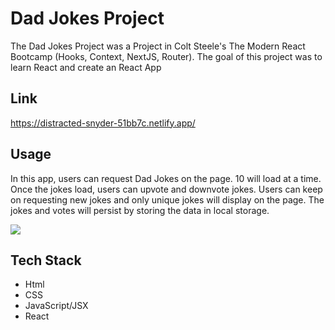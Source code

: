 # Dad Jokes Project

The Dad Jokes Project was a Project in Colt Steele's The Modern React Bootcamp (Hooks, Context, NextJS, Router). The goal of this project was to learn React and create an React App

## Link

https://distracted-snyder-51bb7c.netlify.app/

## Usage

In this app, users can request Dad Jokes on the page. 10 will load at a time. Once the jokes load, users can upvote and downvote jokes. Users can keep on requesting new jokes and only unique jokes will display on the page. The jokes and votes will persist by storing the data in local storage.

![](project_demo.gif)

## Tech Stack

- Html
- CSS
- JavaScript/JSX
- React
